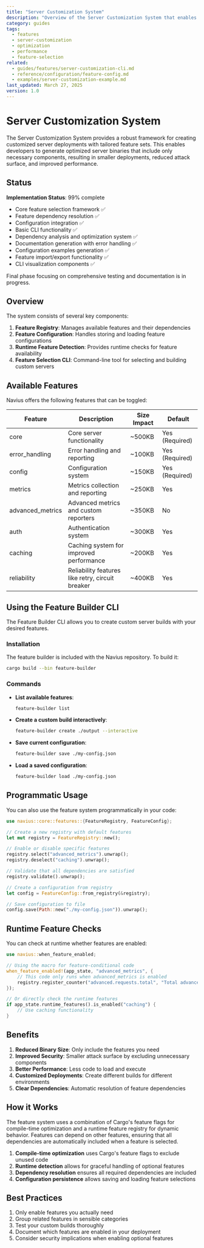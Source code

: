 ```yaml
---
title: "Server Customization System"
description: "Overview of the Server Customization System that enables optimized server deployments with tailored feature sets"
category: guides
tags:
  - features
  - server-customization
  - optimization
  - performance
  - feature-selection
related:
  - guides/features/server-customization-cli.md
  - reference/configuration/feature-config.md
  - examples/server-customization-example.md
last_updated: March 27, 2025
version: 1.0
---
```


# Server Customization System

The Server Customization System provides a robust framework for creating customized server deployments with tailored feature sets. This enables developers to generate optimized server binaries that include only necessary components, resulting in smaller deployments, reduced attack surface, and improved performance.

## Status

**Implementation Status**: 99% complete
- Core feature selection framework ✅
- Feature dependency resolution ✅
- Configuration integration ✅
- Basic CLI functionality ✅
- Dependency analysis and optimization system ✅  
- Documentation generation with error handling ✅
- Configuration examples generation ✅
- Feature import/export functionality ✅
- CLI visualization components ✅

Final phase focusing on comprehensive testing and documentation is in progress.

## Overview

The system consists of several key components:

1. **Feature Registry**: Manages available features and their dependencies
2. **Feature Configuration**: Handles storing and loading feature configurations
3. **Runtime Feature Detection**: Provides runtime checks for feature availability
4. **Feature Selection CLI**: Command-line tool for selecting and building custom servers

## Available Features

Navius offers the following features that can be toggled:

| Feature | Description | Size Impact | Default |
|---------|-------------|-------------|---------|
| core | Core server functionality | ~500KB | Yes (Required) |
| error_handling | Error handling and reporting | ~100KB | Yes (Required) |
| config | Configuration system | ~150KB | Yes (Required) |
| metrics | Metrics collection and reporting | ~250KB | Yes |
| advanced_metrics | Advanced metrics and custom reporters | ~350KB | No |
| auth | Authentication system | ~300KB | Yes |
| caching | Caching system for improved performance | ~200KB | Yes |
| reliability | Reliability features like retry, circuit breaker | ~400KB | Yes |

## Using the Feature Builder CLI

The Feature Builder CLI allows you to create custom server builds with your desired features.

### Installation

The feature builder is included with the Navius repository. To build it:

```bash
cargo build --bin feature-builder
```

### Commands

- **List available features**:
  ```bash
  feature-builder list
  ```

- **Create a custom build interactively**:
  ```bash
  feature-builder create ./output --interactive
  ```

- **Save current configuration**:
  ```bash
  feature-builder save ./my-config.json
  ```

- **Load a saved configuration**:
  ```bash
  feature-builder load ./my-config.json
  ```

## Programmatic Usage

You can also use the feature system programmatically in your code:

```rust
use navius::core::features::{FeatureRegistry, FeatureConfig};

// Create a new registry with default features
let mut registry = FeatureRegistry::new();

// Enable or disable specific features
registry.select("advanced_metrics").unwrap();
registry.deselect("caching").unwrap();

// Validate that all dependencies are satisfied
registry.validate().unwrap();

// Create a configuration from registry
let config = FeatureConfig::from_registry(&registry);

// Save configuration to file
config.save(Path::new("./my-config.json")).unwrap();
```

## Runtime Feature Checks

You can check at runtime whether features are enabled:

```rust
use navius::when_feature_enabled;

// Using the macro for feature-conditional code
when_feature_enabled!(app_state, "advanced_metrics", {
    // This code only runs when advanced_metrics is enabled
    registry.register_counter("advanced.requests.total", "Total advanced requests processed");
});

// Or directly check the runtime features
if app_state.runtime_features().is_enabled("caching") {
    // Use caching functionality
}
```

## Benefits

1. **Reduced Binary Size**: Only include the features you need
2. **Improved Security**: Smaller attack surface by excluding unnecessary components
3. **Better Performance**: Less code to load and execute
4. **Customized Deployments**: Create different builds for different environments
5. **Clear Dependencies**: Automatic resolution of feature dependencies

## How it Works

The feature system uses a combination of Cargo's feature flags for compile-time optimization and a runtime feature registry for dynamic behavior. Features can depend on other features, ensuring that all dependencies are automatically included when a feature is selected.

1. **Compile-time optimization** uses Cargo's feature flags to exclude unused code
2. **Runtime detection** allows for graceful handling of optional features
3. **Dependency resolution** ensures all required dependencies are included
4. **Configuration persistence** allows saving and loading feature selections

## Best Practices

1. Only enable features you actually need
2. Group related features in sensible categories
3. Test your custom builds thoroughly
4. Document which features are enabled in your deployment
5. Consider security implications when enabling optional features 